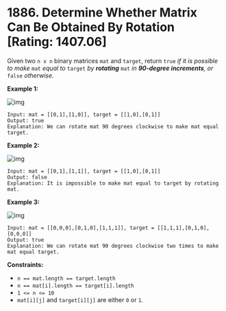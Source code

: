 # 1886. Determine Whether Matrix Can Be Obtained By Rotation [Rating: 1407.06]

Given two `n x n` binary matrices `mat` and `target`, return `true` *if it is possible to make* `mat` *equal to* `target` *by **rotating*** `mat` *in **90-degree increments**, or* `false` *otherwise.*

 

**Example 1:**

![img](https://assets.leetcode.com/uploads/2021/05/20/grid3.png)

```
Input: mat = [[0,1],[1,0]], target = [[1,0],[0,1]]
Output: true
Explanation: We can rotate mat 90 degrees clockwise to make mat equal target.
```

**Example 2:**

![img](https://assets.leetcode.com/uploads/2021/05/20/grid4.png)

```
Input: mat = [[0,1],[1,1]], target = [[1,0],[0,1]]
Output: false
Explanation: It is impossible to make mat equal to target by rotating mat.
```

**Example 3:**

![img](https://assets.leetcode.com/uploads/2021/05/26/grid4.png)

```
Input: mat = [[0,0,0],[0,1,0],[1,1,1]], target = [[1,1,1],[0,1,0],[0,0,0]]
Output: true
Explanation: We can rotate mat 90 degrees clockwise two times to make mat equal target.
```

 

**Constraints:**

- `n == mat.length == target.length`
- `n == mat[i].length == target[i].length`
- `1 <= n <= 10`
- `mat[i][j]` and `target[i][j]` are either `0` or `1`.